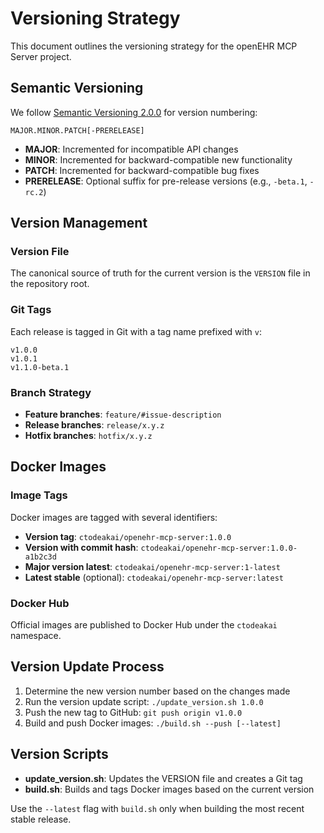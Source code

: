 # Versioning Strategy

This document outlines the versioning strategy for the openEHR MCP Server project.

## Semantic Versioning

We follow [Semantic Versioning 2.0.0](https://semver.org/) for version numbering:

```
MAJOR.MINOR.PATCH[-PRERELEASE]
```

- **MAJOR**: Incremented for incompatible API changes
- **MINOR**: Incremented for backward-compatible new functionality
- **PATCH**: Incremented for backward-compatible bug fixes
- **PRERELEASE**: Optional suffix for pre-release versions (e.g., `-beta.1`, `-rc.2`)

## Version Management

### Version File

The canonical source of truth for the current version is the `VERSION` file in the repository root.

### Git Tags

Each release is tagged in Git with a tag name prefixed with `v`:

```
v1.0.0
v1.0.1
v1.1.0-beta.1
```

### Branch Strategy

- **Feature branches**: `feature/#issue-description`
- **Release branches**: `release/x.y.z`
- **Hotfix branches**: `hotfix/x.y.z`

## Docker Images

### Image Tags

Docker images are tagged with several identifiers:

- **Version tag**: `ctodeakai/openehr-mcp-server:1.0.0`
- **Version with commit hash**: `ctodeakai/openehr-mcp-server:1.0.0-a1b2c3d`
- **Major version latest**: `ctodeakai/openehr-mcp-server:1-latest`
- **Latest stable** (optional): `ctodeakai/openehr-mcp-server:latest`

### Docker Hub

Official images are published to Docker Hub under the `ctodeakai` namespace.

## Version Update Process

1. Determine the new version number based on the changes made
2. Run the version update script: `./update_version.sh 1.0.0`
3. Push the new tag to GitHub: `git push origin v1.0.0`
4. Build and push Docker images: `./build.sh --push [--latest]`

## Version Scripts

- **update_version.sh**: Updates the VERSION file and creates a Git tag
- **build.sh**: Builds and tags Docker images based on the current version

Use the `--latest` flag with `build.sh` only when building the most recent stable release.

